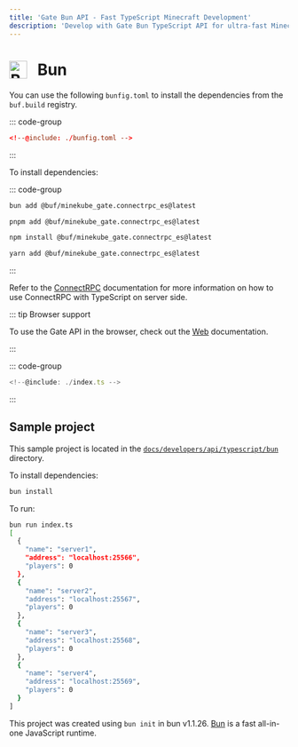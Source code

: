 ```yaml
---
title: 'Gate Bun API - Fast TypeScript Minecraft Development'
description: 'Develop with Gate Bun TypeScript API for ultra-fast Minecraft proxy applications. Modern runtime for high-performance server development.'
---
```

# <img src="https://cdn.jsdelivr.net/gh/devicons/devicon/icons/bun/bun-original.svg" class="tech-icon" alt="Bun" /> Bun

You can use the following `bunfig.toml` to install the dependencies from the `buf.build` registry.

::: code-group

```toml [bunfig.toml]
<!--@include: ./bunfig.toml -->
```

:::

To install dependencies:

::: code-group

```bash [bun]
bun add @buf/minekube_gate.connectrpc_es@latest
```

```bash [pnpm]
pnpm add @buf/minekube_gate.connectrpc_es@latest
```

```bash [npm]
npm install @buf/minekube_gate.connectrpc_es@latest
```

```bash [yarn]
yarn add @buf/minekube_gate.connectrpc_es@latest
```

:::

Refer to the [ConnectRPC](https://connectrpc.com/docs/node/using-clients) documentation for more information on how to use ConnectRPC with TypeScript on server side.

::: tip Browser support

To use the Gate API in the browser, check out the [Web](/developers/api/typescript/web/) documentation.

:::

::: code-group

```ts [index.ts]
<!--@include: ./index.ts -->
```

:::

## Sample project

This sample project is located in the [`docs/developers/api/typescript/bun`](https://github.com/minekube/gate/tree/master/.web/docs/developers/api/typescript/bun) directory.

To install dependencies:

```bash
bun install
```

To run:

```bash
bun run index.ts
[
  {
    "name": "server1",
    "address": "localhost:25566",
    "players": 0
  },
  {
    "name": "server2",
    "address": "localhost:25567",
    "players": 0
  },
  {
    "name": "server3",
    "address": "localhost:25568",
    "players": 0
  },
  {
    "name": "server4",
    "address": "localhost:25569",
    "players": 0
  }
]
```

This project was created using `bun init` in bun v1.1.26. [Bun](https://bun.sh) is a fast all-in-one JavaScript runtime.

<style>
.tech-icon {
  width: 32px;
  height: 32px;
  display: inline-block;
  vertical-align: middle;
  margin-right: 12px;
  position: relative;
  top: -2px;
}
</style>
